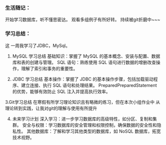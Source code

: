 ### 生活随记：

开始学习数据库，听不懂思密达。
观看多组例子有所好转。
持续被git折磨中~~~

### 学习总结：
这 一周我学习了JDBC，MySql。
1. MySQL 学习总结
基础知识：掌握了 MySQL 的基本概念、安装与配置、数据库和表的创建与管理。
SQL 语句：熟练使用 SQL 语句进行数据的增删改查操作，理解了索引和事务的重要性。

2. JDBC 学习总结
基本操作：掌握了 JDBC 的基本操作步骤，包括加载驱动程序、建立连接、执行 SQL 语句和处理结果。
PreparedPreparedStatement 的优势，能够有效防止 SQL 注入并提高执行效率。

3.Git学习总结
在寒假有所学习理论知识且有略微的练习，但在本次小组作业中
从理论转到实践，让我对git的理解与使用有所提升

4. 未来学习计划
深入学习：进一步学习数据库的高级特性，如分区、复制和集群。
安全与权限：学习数据库的安全管理和权限控制，确保数据的安全性和隐私性。
其他数据库：了解和学习其他类型的数据库，如 NoSQL 数据库，拓宽技术视野。



